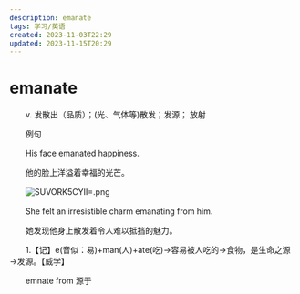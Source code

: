 ```yaml
---
description: emanate
tags: 学习/英语
created: 2023-11-03T22:29
updated: 2023-11-15T20:29
---
```

# emanate

　　v. 发散出（品质）；(光、气体等)散发；发源； 放射

　　例句

　　His face emanated happiness.

　　他的脸上洋溢着幸福的光芒。

　　![SUVORK5CYII=.png](image1-20230708221749-1p2jyhs.png)

　　She felt an irresistible charm emanating from him.

　　她发现他身上散发着令人难以抵挡的魅力。

　　1.【记】e(音似：易)+man(人)+ate(吃)→容易被人吃的→食物，是生命之源→发源。【威学】

　　emnate from 源于
